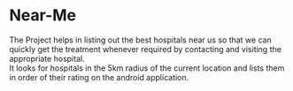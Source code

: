 # Near-Me

The Project helps in listing out the best hospitals near us so that we can quickly get the treatment whenever required by contacting and visiting the appropriate hospital. 
<br>
It looks for hospitals in the 5km radius of the current location and lists them in order of their rating on the android application.
